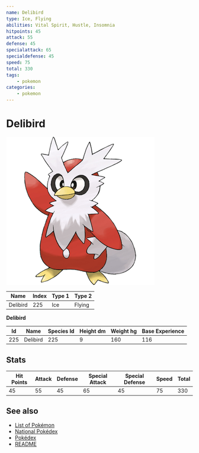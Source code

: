 ```yaml
---
name: Delibird
type: Ice, Flying
abilities: Vital Spirit, Hustle, Insomnia
hitpoints: 45
attack: 55
defense: 45
specialattack: 65
specialdefense: 45
speed: 75
total: 330
tags:
    - pokemon
categories:
    - pokemon
---
```


# Delibird


![Delibird](images/225.png)

| **Name** | **Index** | **Type 1** | **Type 2** |
|----|----|----|----|
| Delibird | 225 | Ice | Flying  |

**Delibird** 




| **Id** | **Name** | **Species Id** | **Height dm** | **Weight hg** | **Base Experience** |
|--------|----------|----------------|------------|------------|---------------------|
| 225 | Delibird | 225 | 9 | 160 | 116 |



## Stats

| **Hit Points** | **Attack** | **Defense** | **Special Attack** | **Special Defense** | **Speed** | **Total** |
|----------------|------------|-------------|--------------------|---------------------|-----------|-----------|
| 45 | 55 | 45 | 65 | 45 | 75 | 330 |

## See also

- [List of Pokémon](../pokemon.md)
- [National Pokédex](../national_pokedex.md)
- [Pokédex](../pokedex.md)
- [README](../README.md)
